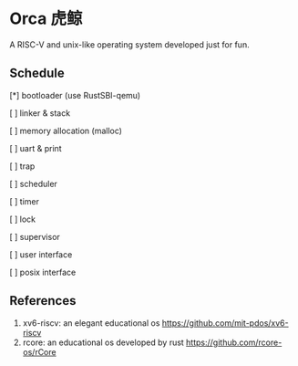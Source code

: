# Orca 虎鲸
A RISC-V and unix-like operating system developed just for fun.

## Schedule
[*] bootloader (use RustSBI-qemu)

[ ] linker & stack

[ ] memory allocation (malloc)

[ ] uart & print

[ ] trap

[ ] scheduler

[ ] timer

[ ] lock

[ ] supervisor

[ ] user interface

[ ] posix interface

## References
1. xv6-riscv: an elegant educational os https://github.com/mit-pdos/xv6-riscv
2. rcore: an educational os developed by rust https://github.com/rcore-os/rCore
